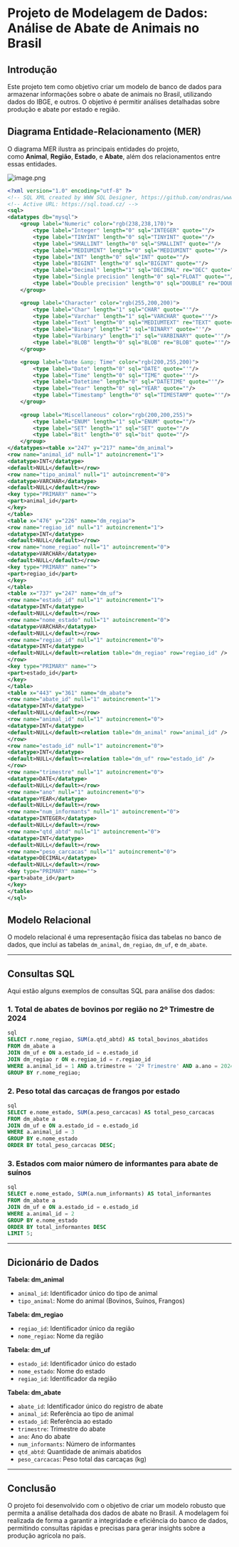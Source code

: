 # **Projeto de Modelagem de Dados: Análise de Abate de Animais no Brasil**

## **Introdução**

Este projeto tem como objetivo criar um modelo de banco de dados para armazenar informações sobre o abate de animais no Brasil, utilizando dados do IBGE, e outros. O objetivo é permitir análises detalhadas sobre produção e abate por estado e região.

## **Diagrama Entidade-Relacionamento (MER)**

O diagrama MER ilustra as principais entidades do projeto, como **Animal**, **Região**, **Estado**, e **Abate**, além dos relacionamentos entre essas entidades.

![image.png](https://prod-files-secure.s3.us-west-2.amazonaws.com/c406f5c4-770a-46c2-92a9-fe1334442201/2736ddc4-e8d7-4974-aca5-174a6b07f9b7/image.png)

```xml
<?xml version="1.0" encoding="utf-8" ?>
<!-- SQL XML created by WWW SQL Designer, https://github.com/ondras/wwwsqldesigner/ -->
<!-- Active URL: https://sql.toad.cz/ -->
<sql>
<datatypes db="mysql">
	<group label="Numeric" color="rgb(238,238,170)">
		<type label="Integer" length="0" sql="INTEGER" quote=""/>
	 	<type label="TINYINT" length="0" sql="TINYINT" quote=""/>
	 	<type label="SMALLINT" length="0" sql="SMALLINT" quote=""/>
	 	<type label="MEDIUMINT" length="0" sql="MEDIUMINT" quote=""/>
	 	<type label="INT" length="0" sql="INT" quote=""/>
		<type label="BIGINT" length="0" sql="BIGINT" quote=""/>
		<type label="Decimal" length="1" sql="DECIMAL" re="DEC" quote=""/>
		<type label="Single precision" length="0" sql="FLOAT" quote=""/>
		<type label="Double precision" length="0" sql="DOUBLE" re="DOUBLE" quote=""/>
	</group>

	<group label="Character" color="rgb(255,200,200)">
		<type label="Char" length="1" sql="CHAR" quote="'"/>
		<type label="Varchar" length="1" sql="VARCHAR" quote="'"/>
		<type label="Text" length="0" sql="MEDIUMTEXT" re="TEXT" quote="'"/>
		<type label="Binary" length="1" sql="BINARY" quote="'"/>
		<type label="Varbinary" length="1" sql="VARBINARY" quote="'"/>
		<type label="BLOB" length="0" sql="BLOB" re="BLOB" quote="'"/>
	</group>

	<group label="Date &amp; Time" color="rgb(200,255,200)">
		<type label="Date" length="0" sql="DATE" quote="'"/>
		<type label="Time" length="0" sql="TIME" quote="'"/>
		<type label="Datetime" length="0" sql="DATETIME" quote="'"/>
		<type label="Year" length="0" sql="YEAR" quote=""/>
		<type label="Timestamp" length="0" sql="TIMESTAMP" quote="'"/>
	</group>
	
	<group label="Miscellaneous" color="rgb(200,200,255)">
		<type label="ENUM" length="1" sql="ENUM" quote=""/>
		<type label="SET" length="1" sql="SET" quote=""/>
		<type label="Bit" length="0" sql="bit" quote=""/>
	</group>
</datatypes><table x="247" y="217" name="dm_animal">
<row name="animal_id" null="1" autoincrement="1">
<datatype>INT</datatype>
<default>NULL</default></row>
<row name="tipo_animal" null="1" autoincrement="0">
<datatype>VARCHAR</datatype>
<default>NULL</default></row>
<key type="PRIMARY" name="">
<part>animal_id</part>
</key>
</table>
<table x="476" y="226" name="dm_regiao">
<row name="regiao_id" null="1" autoincrement="1">
<datatype>INT</datatype>
<default>NULL</default></row>
<row name="nome_regiao" null="1" autoincrement="0">
<datatype>VARCHAR</datatype>
<default>NULL</default></row>
<key type="PRIMARY" name="">
<part>regiao_id</part>
</key>
</table>
<table x="737" y="247" name="dm_uf">
<row name="estado_id" null="1" autoincrement="1">
<datatype>INT</datatype>
<default>NULL</default></row>
<row name="nome_estado" null="1" autoincrement="0">
<datatype>VARCHAR</datatype>
<default>NULL</default></row>
<row name="regiao_id" null="1" autoincrement="0">
<datatype>INT</datatype>
<default>NULL</default><relation table="dm_regiao" row="regiao_id" />
</row>
<key type="PRIMARY" name="">
<part>estado_id</part>
</key>
</table>
<table x="443" y="361" name="dm_abate">
<row name="abate_id" null="1" autoincrement="1">
<datatype>INT</datatype>
<default>NULL</default></row>
<row name="animal_id" null="1" autoincrement="0">
<datatype>INT</datatype>
<default>NULL</default><relation table="dm_animal" row="animal_id" />
</row>
<row name="estado_id" null="1" autoincrement="0">
<datatype>INT</datatype>
<default>NULL</default><relation table="dm_uf" row="estado_id" />
</row>
<row name="trimestre" null="1" autoincrement="0">
<datatype>DATE</datatype>
<default>NULL</default></row>
<row name="ano" null="1" autoincrement="0">
<datatype>YEAR</datatype>
<default>NULL</default></row>
<row name="num_informants" null="1" autoincrement="0">
<datatype>INTEGER</datatype>
<default>NULL</default></row>
<row name="qtd_abtd" null="1" autoincrement="0">
<datatype>INT</datatype>
<default>NULL</default></row>
<row name="peso_carcacas" null="1" autoincrement="0">
<datatype>DECIMAL</datatype>
<default>NULL</default></row>
<key type="PRIMARY" name="">
<part>abate_id</part>
</key>
</table>
</sql>

```

## **Modelo Relacional**

O modelo relacional é uma representação física das tabelas no banco de dados, que inclui as tabelas `dm_animal`, `dm_regiao`, `dm_uf`, e `dm_abate`.

---

## **Consultas SQL**

Aqui estão alguns exemplos de consultas SQL para análise dos dados:

### **1. Total de abates de bovinos por região no 2º Trimestre de 2024**

```sql
sql
SELECT r.nome_regiao, SUM(a.qtd_abtd) AS total_bovinos_abatidos
FROM dm_abate a
JOIN dm_uf e ON a.estado_id = e.estado_id
JOIN dm_regiao r ON e.regiao_id = r.regiao_id
WHERE a.animal_id = 1 AND a.trimestre = '2º Trimestre' AND a.ano = 2024
GROUP BY r.nome_regiao;

```

### **2. Peso total das carcaças de frangos por estado**

```sql
sql
SELECT e.nome_estado, SUM(a.peso_carcacas) AS total_peso_carcacas
FROM dm_abate a
JOIN dm_uf e ON a.estado_id = e.estado_id
WHERE a.animal_id = 3
GROUP BY e.nome_estado
ORDER BY total_peso_carcacas DESC;

```

### **3. Estados com maior número de informantes para abate de suínos**

```sql
sql
SELECT e.nome_estado, SUM(a.num_informants) AS total_informantes
FROM dm_abate a
JOIN dm_uf e ON a.estado_id = e.estado_id
WHERE a.animal_id = 2
GROUP BY e.nome_estado
ORDER BY total_informantes DESC
LIMIT 5;

```

---

## **Dicionário de Dados**

**Tabela: dm_animal**

- `animal_id`: Identificador único do tipo de animal
- `tipo_animal`: Nome do animal (Bovinos, Suínos, Frangos)

**Tabela: dm_regiao**

- `regiao_id`: Identificador único da região
- `nome_regiao`: Nome da região

**Tabela: dm_uf**

- `estado_id`: Identificador único do estado
- `nome_estado`: Nome do estado
- `regiao_id`: Identificador da região

**Tabela: dm_abate**

- `abate_id`: Identificador único do registro de abate
- `animal_id`: Referência ao tipo de animal
- `estado_id`: Referência ao estado
- `trimestre`: Trimestre do abate
- `ano`: Ano do abate
- `num_informants`: Número de informantes
- `qtd_abtd`: Quantidade de animais abatidos
- `peso_carcacas`: Peso total das carcaças (kg)

---

## **Conclusão**

O projeto foi desenvolvido com o objetivo de criar um modelo robusto que permita a análise detalhada dos dados de abate no Brasil. A modelagem foi realizada de forma a garantir a integridade e eficiência do banco de dados, permitindo consultas rápidas e precisas para gerar insights sobre a produção agrícola no país.